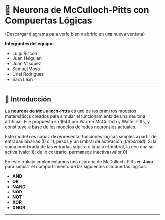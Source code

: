 # 🧠 Neurona de McCulloch-Pitts con Compuertas Lógicas

(Descargar diagrama para verlo bien o abrirlo en una nueva ventana)


**Integrantes del equipo:**
- Luigi Rincon  
- Juan Holguien  
- Juan Vasquez  
- Samuel Moya  
- Uriel Rodriguez  
- Sara Leon  

---

## 📖 Introducción

La **neurona de McCulloch-Pitts** es uno de los primeros modelos matemáticos creados para simular el funcionamiento de una neurona artificial. Fue propuesta en 1943 por Warren McCulloch y Walter Pitts, y constituye la base de los modelos de redes neuronales actuales.

Este modelo es capaz de representar funciones lógicas simples a partir de entradas binarias (0 o 1), pesos y un umbral de activación (*threshold*). Si la suma ponderada de las entradas supera o iguala el umbral, la neurona se activa (valor 1); de lo contrario, permanece inactiva (valor 0).

En este trabajo implementamos una neurona de McCulloch-Pitts en **Java** para simular el comportamiento de las siguientes compuertas lógicas:

- **AND**  
- **OR**  
- **NAND**  
- **NOR**  
- **NOT**  
- **XOR**  
- **XNOR**

---
